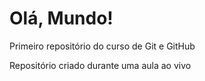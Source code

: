 # Olá, Mundo!
 Primeiro repositório do curso de Git e GitHub

Repositório criado durante uma aula ao vivo